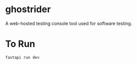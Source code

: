 # ghostrider
A web-hosted testing console tool used for software testing.

# To Run

```bash
fastapi run dev
```
